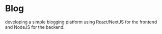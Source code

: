 # Blog
developing a simple blogging platform using React/NextJS for the frontend and NodeJS for the backend.

